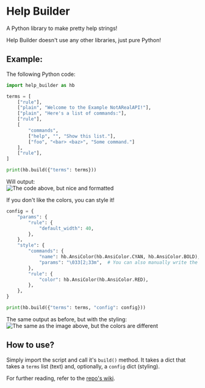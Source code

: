 # Help Builder
A Python library to make pretty help strings!

Help Builder doesn't use any other libraries, just pure Python!

## Example:

The following Python code:
```python
import help_builder as hb

terms = [
    ["rule"],
    ["plain", "Welcome to the Example NotARealAPI!"],
    ["plain", "Here's a list of commands:"],
    ["rule"],
    [
        "commands",
        ["help", "", "Show this list."],
        ["foo", "<bar> <baz>", "Some command."]
    ],
    ["rule"],
]

print(hb.build({"terms": terms}))
```
Will output: \
![The code above, but nice and formatted](https://user-images.githubusercontent.com/24496547/142094247-8688077f-13a4-4367-8e13-37fd9889a168.png)

If you don't like the colors, you can style it!
```python
config = {
    "params": {
        "rule": {
            "default_width": 40,
        },
    },
    "style": {
        "commands": {
            "name": hb.AnsiColor(hb.AnsiColor.CYAN, hb.AnsiColor.BOLD),  # ANSI color helper class!
            "params": "\033[2;33m",  # You can also manually write the codes.
        },
        "rule": {
            "color": hb.AnsiColor(hb.AnsiColor.RED),
        },
    },
}

print(hb.build({"terms": terms, "config": config}))
```

The same output as before, but with the styling: \
![The same as the image above, but the colors are different](https://user-images.githubusercontent.com/24496547/142095257-241b070a-8d42-480e-8309-f0ebce74ec9d.png)

## How to use?

Simply import the script and call it's `build()` method.
It takes a dict that takes a `terms` list (text) and, optionally, a `config` dict (styling).

For further reading, refer to the [repo's wiki](https://github.com/ThEnderYoshi/help-builder/wiki).

